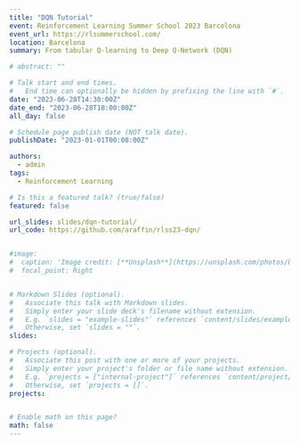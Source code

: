 ```yaml
---
title: "DQN Tutorial"
event: Reinforcement Learning Summer School 2023 Barcelona
event_url: https://rlsummerschool.com/
location: Barcelona
summary: From tabular Q-learning to Deep Q-Network (DQN)

# abstract: ""

# Talk start and end times.
#   End time can optionally be hidden by prefixing the line with `#`.
date: "2023-06-28T14:30:00Z"
date_end: "2023-06-28T18:00:00Z"
all_day: false

# Schedule page publish date (NOT talk date).
publishDate: "2023-01-01T00:08:00Z"

authors:
  - admin
tags:
  - Reinforcement Learning

# Is this a featured talk? (true/false)
featured: false

url_slides: slides/dqn-tutorial/
url_code: https://github.com/araffin/rlss23-dqn/


#image:
#  caption: 'Image credit: [**Unsplash**](https://unsplash.com/photos/bzdhc5b3Bxs)'
#  focal_point: Right


# Markdown Slides (optional).
#   Associate this talk with Markdown slides.
#   Simply enter your slide deck's filename without extension.
#   E.g. `slides = "example-slides"` references `content/slides/example-slides.md`.
#   Otherwise, set `slides = ""`.
slides:

# Projects (optional).
#   Associate this post with one or more of your projects.
#   Simply enter your project's folder or file name without extension.
#   E.g. `projects = ["internal-project"]` references `content/project/deep-learning/index.md`.
#   Otherwise, set `projects = []`.
projects:


# Enable math on this page?
math: false
---
```

